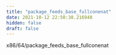 ```yaml
---
title: "package_feeds_base_fullconenat"
date: 2021-10-12 22:50:38.216948
hidden: false
draft: false
---
```


x86/64/package_feeds_base_fullconenat

